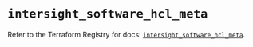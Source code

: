 # `intersight_software_hcl_meta`

Refer to the Terraform Registry for docs: [`intersight_software_hcl_meta`](https://registry.terraform.io/providers/ciscodevnet/intersight/1.0.71/docs/resources/software_hcl_meta).
